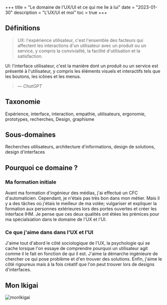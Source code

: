 +++
title = "Le domaine de l'UX/UI et ce qui me lie à lui"
date = "2023-01-30"
description = "L'UX/UI et moi"
toc = true
+++



## Définitions
> UX: l'expérience utilisateur, c'est l'ensemble des facteurs qui affectent les interactions d'un utilisateur avec un produit ou un service, y compris la convivialité, la facilité d'utilisation et la satisfaction.

UI: l'interface utilisateur, c'est la manière dont un produit ou un service est présenté à l'utilisateur, y compris les éléments visuels et interactifs tels que les boutons, les icônes et les menus.<br>
> — <cite>ChatGPT</cite>

## Taxonomie 
Expérience, interface, interaction, empathie, utilisateurs, ergonomie, prototypes, recherches, Design, graphisme

## Sous-domaines
Recherches utilisateurs, architecture d'informations, design de solutions, design d'interfaces


## Pourquoi ce domaine ?
### Ma formation initiale
Avant ma formation d'ingénieur des médias, j'ai effectué un CFC d'automaticien. Cependant, je n'étais pas très bon dans mon métier. Mais il y a des tâches où j'étais le meilleur de ma volée; vulgariser et expliquer la formation aux personnes extérieures lors des portes ouvertes et créer les interface IHM. 
Je pense que ces deux qualités ont étées les prémices pour ma spécialsiation dans le domaine de l'UX et l'UI.

### Ce que j'aime dans dans l'UX et l'UI
J'aime tout d'abord le côté sociologique de l'UX, la psychologie qui se cache lorsque l'on essaye de comprendre pourquoi un utilisateur agit comme il le fait en fonction de qui il est. J'aime la démarche ingénieure de chercher ce qui pose problème et d'en trouver des solutions. Enfin, j'aime le côté rigoureux mais à la fois créatif que l'on peut trouver lors de designs d'interfaces.


## Mon Ikigai
![monIkigai](/ikigai.png "Mon Ikigai")


